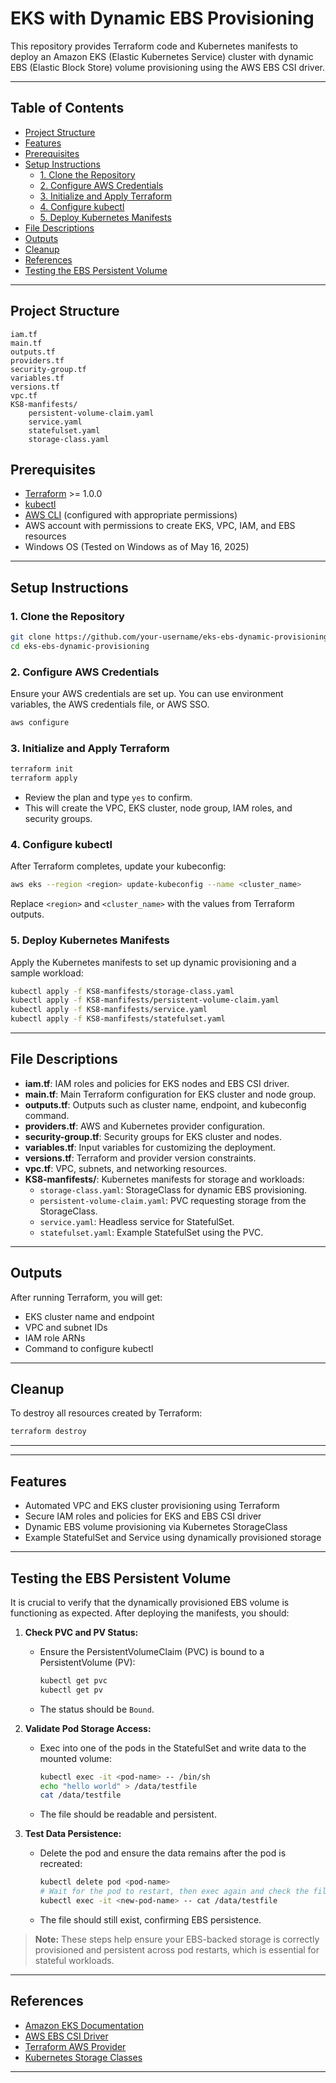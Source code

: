 # EKS with Dynamic EBS Provisioning

This repository provides Terraform code and Kubernetes manifests to deploy an Amazon EKS (Elastic Kubernetes Service) cluster with dynamic EBS (Elastic Block Store) volume provisioning using the AWS EBS CSI driver.

---

## Table of Contents

- [Project Structure](#project-structure)
- [Features](#features)
- [Prerequisites](#prerequisites)
- [Setup Instructions](#setup-instructions)
  - [1. Clone the Repository](#1-clone-the-repository)
  - [2. Configure AWS Credentials](#2-configure-aws-credentials)
  - [3. Initialize and Apply Terraform](#3-initialize-and-apply-terraform)
  - [4. Configure kubectl](#4-configure-kubectl)
  - [5. Deploy Kubernetes Manifests](#5-deploy-kubernetes-manifests)
- [File Descriptions](#file-descriptions)
- [Outputs](#outputs)
- [Cleanup](#cleanup)
- [References](#references)
- [Testing the EBS Persistent Volume](#testing-the-ebs-persistent-volume)

---

## Project Structure

```
iam.tf
main.tf
outputs.tf
providers.tf
security-group.tf
variables.tf
versions.tf
vpc.tf
KS8-manfifests/
    persistent-volume-claim.yaml
    service.yaml
    statefulset.yaml
    storage-class.yaml
```


## Prerequisites

- [Terraform](https://www.terraform.io/downloads.html) >= 1.0.0
- [kubectl](https://kubernetes.io/docs/tasks/tools/)
- [AWS CLI](https://aws.amazon.com/cli/) (configured with appropriate permissions)
- AWS account with permissions to create EKS, VPC, IAM, and EBS resources
- Windows OS (Tested on Windows as of May 16, 2025)

---

## Setup Instructions

### 1. Clone the Repository

```sh
git clone https://github.com/your-username/eks-ebs-dynamic-provisioning.git
cd eks-ebs-dynamic-provisioning
```

### 2. Configure AWS Credentials

Ensure your AWS credentials are set up. You can use environment variables, the AWS credentials file, or AWS SSO.

```sh
aws configure
```

### 3. Initialize and Apply Terraform

```sh
terraform init
terraform apply
```

- Review the plan and type `yes` to confirm.
- This will create the VPC, EKS cluster, node group, IAM roles, and security groups.

### 4. Configure kubectl

After Terraform completes, update your kubeconfig:

```sh
aws eks --region <region> update-kubeconfig --name <cluster_name>
```

Replace `<region>` and `<cluster_name>` with the values from Terraform outputs.

### 5. Deploy Kubernetes Manifests

Apply the Kubernetes manifests to set up dynamic provisioning and a sample workload:

```sh
kubectl apply -f KS8-manfifests/storage-class.yaml
kubectl apply -f KS8-manfifests/persistent-volume-claim.yaml
kubectl apply -f KS8-manfifests/service.yaml
kubectl apply -f KS8-manfifests/statefulset.yaml
```

---

## File Descriptions

- **iam.tf**: IAM roles and policies for EKS nodes and EBS CSI driver.
- **main.tf**: Main Terraform configuration for EKS cluster and node group.
- **outputs.tf**: Outputs such as cluster name, endpoint, and kubeconfig command.
- **providers.tf**: AWS and Kubernetes provider configuration.
- **security-group.tf**: Security groups for EKS cluster and nodes.
- **variables.tf**: Input variables for customizing the deployment.
- **versions.tf**: Terraform and provider version constraints.
- **vpc.tf**: VPC, subnets, and networking resources.
- **KS8-manfifests/**: Kubernetes manifests for storage and workloads:
  - `storage-class.yaml`: StorageClass for dynamic EBS provisioning.
  - `persistent-volume-claim.yaml`: PVC requesting storage from the StorageClass.
  - `service.yaml`: Headless service for StatefulSet.
  - `statefulset.yaml`: Example StatefulSet using the PVC.

---

## Outputs

After running Terraform, you will get:

- EKS cluster name and endpoint
- VPC and subnet IDs
- IAM role ARNs
- Command to configure kubectl

---

## Cleanup

To destroy all resources created by Terraform:

```sh
terraform destroy
```

---

---

## Features

- Automated VPC and EKS cluster provisioning using Terraform
- Secure IAM roles and policies for EKS and EBS CSI driver
- Dynamic EBS volume provisioning via Kubernetes StorageClass
- Example StatefulSet and Service using dynamically provisioned storage

---


## Testing the EBS Persistent Volume

It is crucial to verify that the dynamically provisioned EBS volume is functioning as expected. After deploying the manifests, you should:

1. **Check PVC and PV Status:**
   - Ensure the PersistentVolumeClaim (PVC) is bound to a PersistentVolume (PV):
     ```sh
     kubectl get pvc
     kubectl get pv
     ```
   - The status should be `Bound`.

2. **Validate Pod Storage Access:**
   - Exec into one of the pods in the StatefulSet and write data to the mounted volume:
     ```sh
     kubectl exec -it <pod-name> -- /bin/sh
     echo "hello world" > /data/testfile
     cat /data/testfile
     ```
   - The file should be readable and persistent.

3. **Test Data Persistence:**
   - Delete the pod and ensure the data remains after the pod is recreated:
     ```sh
     kubectl delete pod <pod-name>
     # Wait for the pod to restart, then exec again and check the file
     kubectl exec -it <new-pod-name> -- cat /data/testfile
     ```
   - The file should still exist, confirming EBS persistence.

> **Note:** These steps help ensure your EBS-backed storage is correctly provisioned and persistent across pod restarts, which is essential for stateful workloads.

---

## References

- [Amazon EKS Documentation](https://docs.aws.amazon.com/eks/latest/userguide/what-is-eks.html)
- [AWS EBS CSI Driver](https://docs.aws.amazon.com/eks/latest/userguide/ebs-csi.html)
- [Terraform AWS Provider](https://registry.terraform.io/providers/hashicorp/aws/latest/docs)
- [Kubernetes Storage Classes](https://kubernetes.io/docs/concepts/storage/storage-classes/)

---


